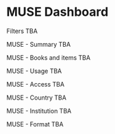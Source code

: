 MUSE Dashboard
==========================

Filters
TBA

MUSE - Summary 
TBA

MUSE - Books and items
TBA

MUSE - Usage
TBA

MUSE - Access
TBA

MUSE - Country
TBA

MUSE - Institution
TBA

MUSE - Format
TBA